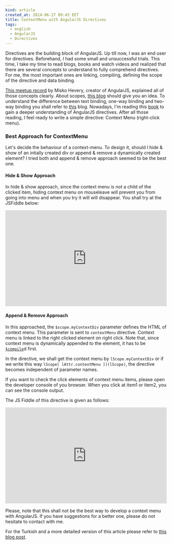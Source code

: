 ```yaml
---
kind: article
created_at: 2014-06-27 09:43 EET
title: ContextMenu with AngularJS Directives
tags:
  - english
  - AngularJS
  - Directives
---
```


Directives are the building block of AngularJS. Up till now, I was an end user for directives. Beforehand, I had some
small and unsuccessful trials. This time, I take my time to read blogs, books and watch videos and realized that there
are several concepts to understand to fully comprehend directives. For me, the most important ones are linking,
compiling, defining the scope of the directive and data binding.

<!--MORE-->

[This meetup record](http://www.youtube.com/watch?v=WqmeI5fZcho) by Misko Hevery, creator of AngularJS, explained all of
those concepts clearly. About scopes, [this
blog](http://www.undefinednull.com/2014/02/11/mastering-the-scope-of-a-directive-in-angularjs/) should give you an idea.
To understand the difference between text binding, one-way binding and two-way binding you shall refer to
[this](http://umur.io/angularjs-directives-using-isolated-scope-with-attributes/) blog. Nowadays, I'm reading this
[book](http://www.packtpub.com/AngularJS-directives/book) to gain a deeper understanding of AngularJS directives. After
all those reading, I feel ready to write a simple directive: Context Menu (right-click menu).


### Best Approach for ContextMenu

 Let's decide the behaviour of a context-menu. To design it, should I hide & show of an intially created div or append &
 remove a dynamically created element? I tried both and append & remove approach seemed to be the best one.


#### Hide & Show Approach

In hide & show approach, since the context menu is not a child of the clicked item, hiding context menu on mouseleave
will prevent you from going into menu and when you try it will will disappear. You shall try at the JSFiddle below:

<iframe width="100%" height="300" src="http://jsfiddle.net/yaprak/76aR9/embedded/" allowfullscreen="allowfullscreen"
frameborder="0"></iframe>

#### Append & Remove Approach

In this approached, the `$scope.myContextDiv` parameter defines the HTML of context menu. This parameter is sent to
`contextMenu` directive. Context menu is linked to the right clicked element on right click. Note that, since context
menu is dynamically appended to the element, it has to be
[`$compile`](https://docs.angularjs.org/api/ng/service/$compile)d first.

In the directive, we shall get the context menu by `lScope.myContextDiv` or if we write this way `lScope[
lAttr.contextMenu ])(lScope)`, the directive becomes independent of parameter names.


If you want to check the click elements of context menu items, please open the developer console of you browser. When
you click at item1 or item2, you can see the console output.

The JS Fiddle of this directive is given as follows:

<iframe width="100%" height="300" src="http://jsfiddle.net/yaprak/5Lk2V/14/embedded/" allowfullscreen="allowfullscreen"
frameborder="0"></iframe>



Please, note that this shall not be the best way to develop a context menu with AngularJS. If you have suggestions for a better one, please do not hesitate to contact with me. 

For the Turkish and a more detailed version of this article please refer to [this blog post](http://www.kadinyazilimci.com/angularjs-directive-sag-tik-menusunu-angularjs-directiveleriyle-yapmak/).

